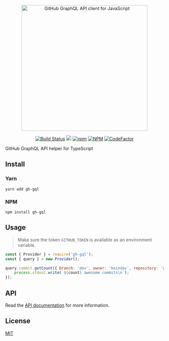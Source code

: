 <p align="center"><img width="400" src="https://cdn.jsdelivr.net/gh/keindev/gh-gql/media/logo.svg" alt="GitHub GraphQL API client for JavaScript"></p>

<p align="center">
    <a href="https://travis-ci.com/keindev/gh-gql"><img src="https://travis-ci.com/keindev/gh-gql.svg?branch=master" alt="Build Status"></a>
    <a href="https://codecov.io/gh/keindev/gh-gql"><img src="https://codecov.io/gh/keindev/gh-gql/branch/master/graph/badge.svg" /></a>
    <a href="https://www.npmjs.com/package/gh-gql"><img alt="npm" src="https://img.shields.io/npm/v/gh-gql.svg"></a>
    <a href="https://www.npmjs.com/package/gh-gql"><img alt="NPM" src="https://img.shields.io/npm/l/gh-gql.svg"></a>
    <a href="https://www.codefactor.io/repository/github/keindev/gh-gql"><img src="https://www.codefactor.io/repository/github/keindev/gh-gql/badge" alt="CodeFactor" /></a>
</p>

GitHub GraphQL API helper for TypeScript

## Install

### Yarn

```console
yarn add gh-gql
```

### NPM

```console
npm install gh-gql
```

## Usage

> Make sure the token `GITHUB_TOKEN` is available as an environment variable.

```JavaScript
const { Provider } = require('gh-gql');
const { query } = new Provider();

query.commit.getCount({ branch: 'dev', owner: 'keindev', repository: 'gh-gql' }).then(count => {
    process.stdout.write(`${count} awesome commits\n`);
});
```

## API

Read the [API documentation](docs/api/README.md) for more information.

## License

[MIT](LICENSE)
